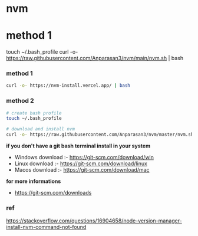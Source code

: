 # nvm

# method 1
touch ~/.bash_profile
curl -o- https://raw.githubusercontent.com/Anparasan3/nvm/main/nvm.sh | bash


### method 1
```sh
curl -o- https://nvm-install.vercel.app/ | bash
```

### method 2
```sh
# create bash profile
touch ~/.bash_profile

# download and install nvm
curl -o- https://raw.githubusercontent.com/Anparasan3/nvm/master/nvm.sh | bash
```


**if you don't have a git bash terminal install in your system**

- Windows download :- https://git-scm.com/download/win
- Linux download :- https://git-scm.com/download/linux
- Macos download :- https://git-scm.com/download/mac


**for more informations**
- https://git-scm.com/downloads

### ref
https://stackoverflow.com/questions/16904658/node-version-manager-install-nvm-command-not-found

